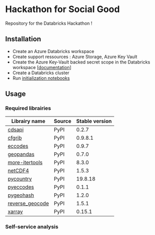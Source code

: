 # Hackathon for Social Good
Repository for the Databricks Hackathon !

## Installation

- Create an Azure Databricks workspace
- Create support ressources : Azure Storage, Azure Key Vault
- Create the Azure Key-Vault backed secret scope in the Databricks workspace [[documentation](https://docs.microsoft.com/fr-fr/azure/databricks/security/secrets/secret-scopes#create-an-azure-key-vault-backed-secret-scope)]
- Create a Databricks cluster
- Run [initialization notebooks](/notebooks/initialization)

## Usage

### Required librairies
| Librairy name                                          | Source | Stable version |
|--------------------------------------------------------|--------|----------------|
| [cdsapi](https://pypi.org/project/cdsapi/)             | PyPI   | 0.2.7          |
| [cfgrib](https://pypi.org/project/cfgrib/)             | PyPI   | 0.9.8.1        |
| [eccodes](https://pypi.org/project/eccodes/)           | PyPI   | 0.9.7          |
| [geopandas](https://pypi.org/project/geopandas/)       | PyPI   | 0.7.0          |
| [more-itertools](https://pypi.org/project/more-itertools/) | PyPI   | 8.3.0      |
| [netCDF4](https://pypi.org/project/netCDF4/)           | PyPI   | 1.5.3          |
| [pycountry](https://pypi.org/project/pycountry/)       | PyPI   | 19.8.18        |
| [pyeccodes](https://pypi.org/project/pyeccodes/)       | PyPI   | 0.1.1          |
| [pygeohash](https://pypi.org/project/pygeohash/)       | PyPI   | 1.2.0          |
| [reverse_geocode](https://pypi.org/project/reverse_geocode/) | PyPI   | 1.5.1    |
| [xarray](https://pypi.org/project/xarray/)             | PyPI   | 0.15.1         |

### Self-service analysis